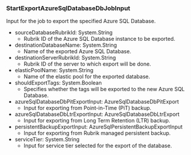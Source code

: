 ### StartExportAzureSqlDatabaseDbJobInput
Input for the job to export the specified Azure SQL Database.

- sourceDatabaseRubrikId: System.String
  - Rubrik ID of the Azure SQL Database instance to be exported.
- destinationDatabaseName: System.String
  - Name of the exported Azure SQL Database.
- destinationServerRubrikId: System.String
  - Rubrik ID of the server to which export will be done.
- elasticPoolName: System.String
  - Name of the elastic pool for the exported database.
- shouldExportTags: System.Boolean
  - Specifies whether the tags will be exported to the new Azure SQL Database.
- azureSqlDatabaseDbPitExportInput: AzureSqlDatabaseDbPitExport
  - Input for exporting from Point-in-Time (PiT) backup.
- azureSqlDatabaseDbLtrExportInput: AzureSqlDatabaseDbLtrExport
  - Input for exporting from Long Term Retention (LTR) backup.
- persistentBackupExportInput: AzureSqlPersistentBackupExportInput
  - Input for exporting from Rubrik managed persistent backup.
- serviceTier: System.String
  - Input for service tier selected for the export of the database.
